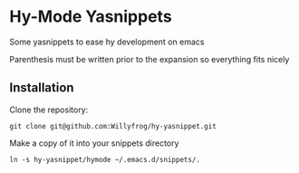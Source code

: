 Hy-Mode Yasnippets
==================

Some yasnippets to ease hy development on emacs

Parenthesis must be written prior to the expansion so everything fits nicely

Installation
------------

Clone the repository:

   `git clone git@github.com:Willyfrog/hy-yasnippet.git`
 
Make a copy of it into your snippets directory

   `ln -s hy-yasnippet/hymode ~/.emacs.d/snippets/.`
